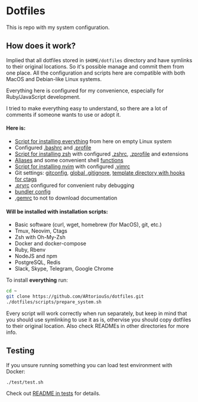 # Dotfiles

This is repo with my system configuration.

## How does it work?

Implied that all dotfiles stored in `$HOME/dotfiles` directory and have symlinks to their original locations.
So it's possible manage and commit them from one place. All the configuration and scripts here are compatible with both
MacOS and Debian-like Linux systems.

Everything here is configured for my convenience, especially for Ruby/JavaScript development.

I tried to make everything easy to understand, so there are a lot of comments if someone wants to use or adopt it.

#### Here is:

- [Script for installing everything](scripts/prepare_system.sh) from here on empty Linux system
- Configured [.bashrc](shell/.bashrc) and [.profile](shell/.profile)
- [Script for installing zsh](scripts/install_zsh.sh) with configured [.zshrc](shell/.zshrc), [.zprofile](shell/.zprofile) and extensions
- [Aliases](shell/aliases.sh) and some convenient shell [functions](shell/functions.sh)
- [Script for installing nvim](scripts/install_vim.sh) with configured [.vimrc](vim/.vimrc)
- Git settings: [gitconfig](git/.gitconfig), [global .gitignore](git/.gitignore.global), [template directory with hooks for ctags](git/git_template)
- [.pryrc](.pryrc) configured for convenient ruby debugging
- [bundler config](bundler_config)
- [.gemrc](.gemrc) to not to download documentation

#### Will be installed with installation scripts:

- Basic software (curl, wget, homebrew (for MacOS), git, etc.)
- Tmux, Neovim, Ctags
- Zsh with Oh-My-Zsh
- Docker and docker-compose
- Ruby, Rbenv
- NodeJS and npm
- PostgreSQL, Redis
- Slack, Skype, Telegram, Google Chrome

To install **everything** run:

```bash
cd ~
git clone https://github.com/ARtoriouSs/dotfiles.git
./dotfiles/scripts/prepare_system.sh
```

Every script will work correctly when run separately, but keep in mind that you should use symlinking to use it as is,
othervise you should copy dotfiles to their original location. Also check READMEs in other directories for more info.

## Testing

If you unsure running something you can load test environment with Docker:

```bash
./test/test.sh
```

Check out [README in tests](test/README.md) for details.
